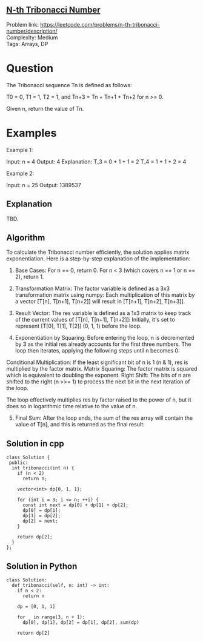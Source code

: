 ## [N-th Tribonacci Number](https://leetcode.com/problems/n-th-tribonacci-number/description/)

Problem link: https://leetcode.com/problems/n-th-tribonacci-number/description/ <br>
Complexity: Medium <br>
Tags: Arrays, DP <br>


# Question

The Tribonacci sequence Tn is defined as follows: 

T0 = 0, T1 = 1, T2 = 1, and Tn+3 = Tn + Tn+1 + Tn+2 for n >= 0.

Given n, return the value of Tn.

# Examples

Example 1:

Input: n = 4
Output: 4
Explanation:
T_3 = 0 + 1 + 1 = 2
T_4 = 1 + 1 + 2 = 4

Example 2:

Input: n = 25
Output: 1389537

## Explanation

TBD.

## Algorithm

To calculate the Tribonacci number efficiently, the solution applies matrix exponentiation. Here is a step-by-step explanation of the implementation:

1. Base Cases: For n == 0, return 0. For n < 3 (which covers n == 1 or n == 2), return 1.

2. Transformation Matrix: The factor variable is defined as a 3x3 transformation matrix using numpy:
  Each multiplication of this matrix by a vector [T[n], T[n+1], T[n+2]] will result in [T[n+1], T[n+2], T[n+3]].

3. Result Vector: The res variable is defined as a 1x3 matrix to keep track of the current values of [T[n], T[n+1], T[n+2]]:
  Initially, it's set to represent [T[0], T[1], T[2]] (0, 1, 1) before the loop.

4. Exponentiation by Squaring: Before entering the loop, n is decremented by 3 as the initial res already accounts for the first three numbers. The loop then iterates, applying the following steps until n becomes 0:

  Conditional Multiplication: If the least significant bit of n is 1 (n & 1), res is multiplied by the factor matrix.
  Matrix Squaring: The factor matrix is squared which is equivalent to doubling the exponent.
  Right Shift: The bits of n are shifted to the right (n >>= 1) to process the next bit in the next iteration of the loop.

The loop effectively multiplies res by factor raised to the power of n, but it does so in logarithmic time relative to the value of n.

5. Final Sum: After the loop ends, the sum of the res array will contain the value of T[n], and this is returned as the final result:

## Solution in cpp
```
class Solution {
 public:
  int tribonacci(int n) {
    if (n < 2)
      return n;

    vector<int> dp{0, 1, 1};

    for (int i = 3; i <= n; ++i) {
      const int next = dp[0] + dp[1] + dp[2];
      dp[0] = dp[1];
      dp[1] = dp[2];
      dp[2] = next;
    }

    return dp[2];
  }
};
```

## Solution in Python
```
class Solution:
  def tribonacci(self, n: int) -> int:
    if n < 2:
      return n

    dp = [0, 1, 1]

    for _ in range(3, n + 1):
      dp[0], dp[1], dp[2] = dp[1], dp[2], sum(dp)

    return dp[2]
```	
